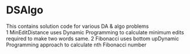 # DSAlgo
This contains solution code for various DA &amp; algo problems  
1 MinEditDistance uses Dynamic Programming to calculate minimum edits required to make two words same.
2 Fibonacci uses bottom upDynamic Programming approach to calculate nth Fibonacci  number
